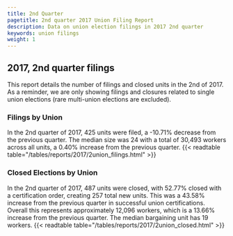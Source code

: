 ```yaml
---
title: 2nd Quarter 
pagetitle: 2nd quarter 2017 Union Filing Report
description: Data on union election filings in 2017 2nd quarter 
keywords: union filings
weight: 1
---
```


## 2017, 2nd quarter filings

This report details the number of filings and closed units in the 2nd of 2017. As a reminder, we are only showing filings and closures related to single union elections (rare multi-union elections are excluded).

### Filings by Union
In the 2nd quarter of 2017, 425 units were filed, a -10.71% decrease from the previous quarter. The median size was 24 with a total of 30,493 workers across all units, a 0.40% increase from the previous quarter.
{{< readtable table="/tables/reports/2017/2union_filings.html" >}}

### Closed Elections by Union
In the 2nd quarter of 2017, 487 units were closed, with 52.77% closed with a certification order, creating 257 total new units. This was a 43.58% increase from the previous quarter in successful union certifications. Overall this represents approximately 12,096 workers, which is a 13.66% increase from the previous quarter. The median bargaining unit has 19 workers.
{{< readtable table="/tables/reports/2017/2union_closed.html" >}}
